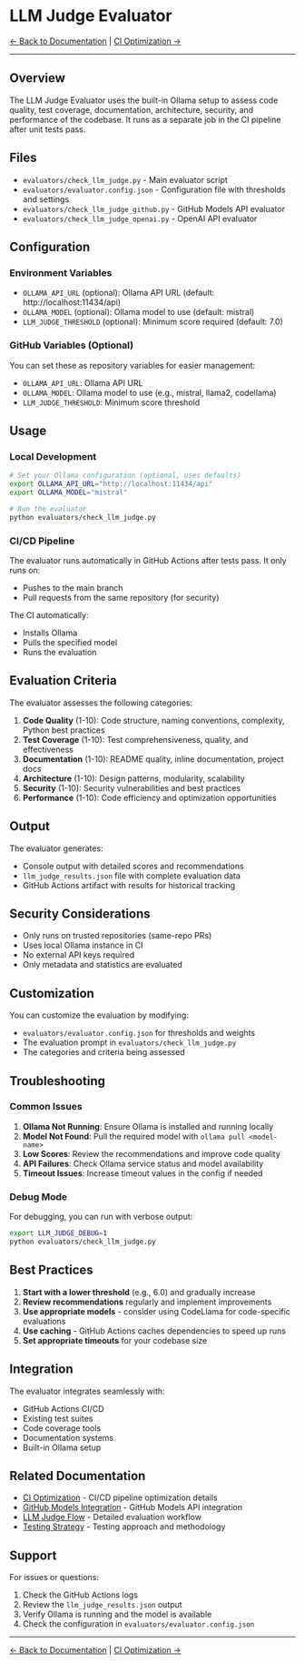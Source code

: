 # LLM Judge Evaluator

[← Back to Documentation](../README.md#documentation) | [CI Optimization →](CI_OPTIMIZATION.md)

---

## Overview

The LLM Judge Evaluator uses the built-in Ollama setup to assess code quality, test coverage, documentation, architecture, security, and performance of the codebase. It runs as a separate job in the CI pipeline after unit tests pass.

## Files

- `evaluators/check_llm_judge.py` - Main evaluator script
- `evaluators/evaluator.config.json` - Configuration file with thresholds and settings
- `evaluators/check_llm_judge_github.py` - GitHub Models API evaluator
- `evaluators/check_llm_judge_openai.py` - OpenAI API evaluator

## Configuration

### Environment Variables

- `OLLAMA_API_URL` (optional): Ollama API URL (default: http://localhost:11434/api)
- `OLLAMA_MODEL` (optional): Ollama model to use (default: mistral)
- `LLM_JUDGE_THRESHOLD` (optional): Minimum score required (default: 7.0)

### GitHub Variables (Optional)

You can set these as repository variables for easier management:
- `OLLAMA_API_URL`: Ollama API URL
- `OLLAMA_MODEL`: Ollama model to use (e.g., mistral, llama2, codellama)
- `LLM_JUDGE_THRESHOLD`: Minimum score threshold

## Usage

### Local Development

```bash
# Set your Ollama configuration (optional, uses defaults)
export OLLAMA_API_URL="http://localhost:11434/api"
export OLLAMA_MODEL="mistral"

# Run the evaluator
python evaluators/check_llm_judge.py
```

### CI/CD Pipeline

The evaluator runs automatically in GitHub Actions after tests pass. It only runs on:
- Pushes to the main branch
- Pull requests from the same repository (for security)

The CI automatically:
- Installs Ollama
- Pulls the specified model
- Runs the evaluation

## Evaluation Criteria

The evaluator assesses the following categories:

1. **Code Quality** (1-10): Code structure, naming conventions, complexity, Python best practices
2. **Test Coverage** (1-10): Test comprehensiveness, quality, and effectiveness
3. **Documentation** (1-10): README quality, inline documentation, project docs
4. **Architecture** (1-10): Design patterns, modularity, scalability
5. **Security** (1-10): Security vulnerabilities and best practices
6. **Performance** (1-10): Code efficiency and optimization opportunities

## Output

The evaluator generates:
- Console output with detailed scores and recommendations
- `llm_judge_results.json` file with complete evaluation data
- GitHub Actions artifact with results for historical tracking

## Security Considerations

- Only runs on trusted repositories (same-repo PRs)
- Uses local Ollama instance in CI
- No external API keys required
- Only metadata and statistics are evaluated

## Customization

You can customize the evaluation by modifying:
- `evaluators/evaluator.config.json` for thresholds and weights
- The evaluation prompt in `evaluators/check_llm_judge.py`
- The categories and criteria being assessed

## Troubleshooting

### Common Issues

1. **Ollama Not Running**: Ensure Ollama is installed and running locally
2. **Model Not Found**: Pull the required model with `ollama pull <model-name>`
3. **Low Scores**: Review the recommendations and improve code quality
4. **API Failures**: Check Ollama service status and model availability
5. **Timeout Issues**: Increase timeout values in the config if needed

### Debug Mode

For debugging, you can run with verbose output:
```bash
export LLM_JUDGE_DEBUG=1
python evaluators/check_llm_judge.py
```

## Best Practices

1. **Start with a lower threshold** (e.g., 6.0) and gradually increase
2. **Review recommendations** regularly and implement improvements
3. **Use appropriate models** - consider using CodeLlama for code-specific evaluations
4. **Use caching** - GitHub Actions caches dependencies to speed up runs
5. **Set appropriate timeouts** for your codebase size

## Integration

The evaluator integrates seamlessly with:
- GitHub Actions CI/CD
- Existing test suites
- Code coverage tools
- Documentation systems
- Built-in Ollama setup

## Related Documentation

- [CI Optimization](CI_OPTIMIZATION.md) - CI/CD pipeline optimization details
- [GitHub Models Integration](GITHUB_MODELS_INTEGRATION.md) - GitHub Models API integration
- [LLM Judge Flow](LLM_JUDGE_FLOW.md) - Detailed evaluation workflow
- [Testing Strategy](TESTING_STRATEGY.md) - Testing approach and methodology

## Support

For issues or questions:
1. Check the GitHub Actions logs
2. Review the `llm_judge_results.json` output
3. Verify Ollama is running and the model is available
4. Check the configuration in `evaluators/evaluator.config.json`

---

[← Back to Documentation](../README.md#documentation) | [CI Optimization →](CI_OPTIMIZATION.md)
